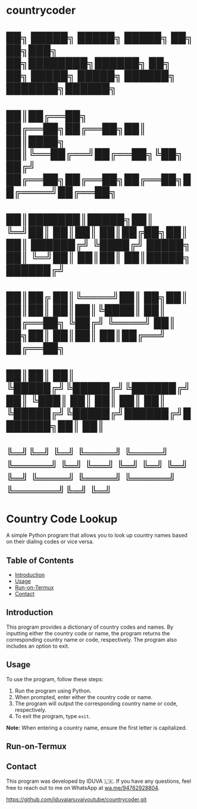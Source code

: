 # countrycoder

# ██╗ █████╗        █████╗  █████╗ ██╗   ██╗███╗  ██╗████████╗██████╗ ██╗   ██╗        █████╗  █████╗ ██████╗ ███████╗██████╗
# ██║██╔══██╗      ██╔══██╗██╔══██╗██║   ██║████╗ ██║╚══██╔══╝██╔══██╗╚██╗ ██╔╝       ██╔══██╗██╔══██╗██╔══██╗██╔════╝██╔══██╗
# ██║███████║█████╗██║  ╚═╝██║  ██║██║   ██║██╔██╗██║   ██║   ██████╔╝ ╚████╔╝ █████╗ ██║  ╚═╝██║  ██║██║  ██║█████╗  ██████╔╝
# ██║██╔  ██║╚════╝██║  ██╗██║  ██║██║   ██║██║╚████║   ██║   ██╔══██╗  ╚██╔╝  ╚════╝ ██║  ██╗██║  ██║██║  ██║██╔══╝  ██╔══██╗
# ██║██║  ██║      ╚█████╔╝╚█████╔╝╚██████╔╝██║ ╚███║   ██║   ██║  ██║   ██║          ╚█████╔╝╚█████╔╝██████╔╝███████╗██║  ██║
# ╚═╝╚═╝  ╚═╝       ╚════╝  ╚════╝  ╚═════╝ ╚═╝  ╚══╝   ╚═╝   ╚═╝  ╚═╝   ╚═╝           ╚════╝  ╚════╝ ╚═════╝ ╚══════╝╚═╝  ╚═╝

# Country Code Lookup

A simple Python program that allows you to look up country names based on their dialing codes or vice versa.

## Table of Contents

- [Introduction](#introduction)
- [Usage](#usage)
- [Run-on-Termux](#run-on-termux)
- [Contact](#contact)
  

## Introduction

This program provides a dictionary of country codes and names. By inputting either the country code or name, the program returns the corresponding country name or code, respectively. The program also includes an option to exit.

## Usage

To use the program, follow these steps:

1. Run the program using Python.
2. When prompted, enter either the country code or name.
3. The program will output the corresponding country name or code, respectively.
4. To exit the program, type `exit`.

**Note:** When entering a country name, ensure the first letter is capitalized.

## Run-on-Termux

## Contact

This program was developed by IDUVA 🇱🇰. If you have any questions, feel free to reach out to me on WhatsApp at [wa.me/94762928804](https://wa.me/94762928804).

https://github.com/iduvaianuvaiyoutube/countrycoder.git


